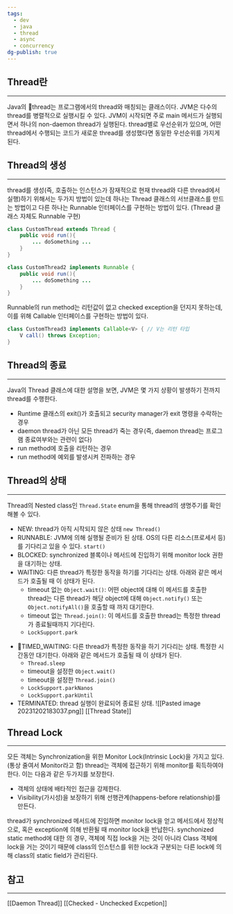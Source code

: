 ```yaml
---
tags:
  - dev
  - java
  - thread
  - async
  - concurrency
dg-publish: true
---
```

## Thread란
---
Java의 thread는 프로그램에서의 thread와 매칭되는 클래스이다. JVM은 다수의 thread를 병렬적으로 실행시킬 수 있다. JVM이 시작되면 주로 main 메서드가 실행되면서 하나의 non-daemon thread가 실행된다. thread별로 우선순위가 있으며, 어떤 thread에서 수행되는 코드가 새로운 thread를 생성했다면 동일한 우선순위를 가지게 된다. 
## Thread의 생성
---
thread를 생성(즉, 호출하는 인스턴스가 잠재적으로 현재 thread와 다른 thread에서 실행)하기 위해서는 두가지 방법이 있는데 하나는 Thread 클래스의 서브클래스를 만드는 방법이고 다른 하나는 Runnable 인터페이스를 구현하는 방법이 있다. (Thread 클래스 자체도 Runnable 구현)
```java
class CustomThread extends Thread {
	public void run(){
		... doSomething ... 
	}
}

class CustomThread2 implements Runnable {
	public void run(){
		... doSomething ...
	}
}
```

Runnable의 run method는 리턴값이 없고 checked exception을 던지지 못하는데, 이를 위해 Callable 인터페이스를 구현하는 방법이 있다.
```java
class CustomThread3 implements Callable<V> { // V는 리턴 타입
	V call() throws Exception;
}
```
## Thread의 종료
---
Java의 Thread 클래스에 대한 설명을 보면, JVM은 몇 가지 상황이 발생하기 전까지 thread를 수행한다.
- Runtime 클래스의 exit()가 호출되고 security manager가 exit 명령을 수락하는 경우
- daemon thread가 아닌 모든 thread가 죽는 경우(즉, daemon thread는 프로그램 종료여부와는 관련이 없다)
- run method에 호출을 리턴하는 경우
- run method에 예외를 발생시켜 전파하는 경우
## Thread의 상태
---
Thread의 Nested class인 `Thread.State` enum을 통해 thread의 생명주기를 확인해볼 수 있다. 
- NEW: thread가 아직 시작되지 않은 상태 `new Thread()`
- RUNNABLE: JVM에 의해 실행될 준비가 된 상태. OS의 다른 리소스(프로세서 등)를 기다리고 있을 수 있다. `start()`
- BLOCKED: synchronized 블록이나 메서드에 진입하기 위해 monitor lock 권한을 대기하는 상태. 
- WAITING: 다른 thread가 특정한 동작을 하기를 기다리는 상태. 아래와 같은 메서드가 호출될 때 이 상태가 된다.
	- timeout 없는 `Object.wait()`: 어떤 object에 대해 이 메서드를 호출한 thread는 다른 thread가 해당 object에 대해 `Object.notify()` 또는 `Object.notifyAll()`을 호출할 때 까지 대기한다. 
	- timeout 없는 `Thread.join()`: 이 메서드를 호출한 thread는 특정한 thread가 종료될때까지 기다린다.
	- `LockSupport.park`
 *  TIMED_WAITING: 다른 thread가 특정한 동작을 하기 기다리는 상태. 특정한 시간동안 대기한다. 아래와 같은 메서드가 호출될 때 이 상태가 된다.
	 * `Thread.sleep`
	 * timeout을 설정한 `Object.wait()`
	 * timeout을 설정한 `Thread.join()`
	 * `LockSupport.parkNanos`
	 * `LockSupport.parkUntil`
 * TERMINATED: thread 실행이 완료되어 종료된 상태.
![[Pasted image 20231202183037.png]]
[[Thread State]]
## Thread Lock
---
모든 객체는 Synchronization을 위한 Monitor Lock(Intrinsic Lock)을 가지고 있다. (통상 줄여서 Monitor라고 함) thread는 객체에 접근하기 위해 monitor를 획득하여야 한다. 이는 다음과 같은 두가지를 보장한다.
- 객체의 상태에 배타적인 접근을 강제한다.
- Visibility(가시성)을 보장하기 위해 선행관계(happens-before relationship)를 만든다. 

thread가 synchronized 메서드에 진입하면 monitor lock을 얻고 메서드에서 정상적으로, 혹은 exception에 의해 반환될 때 monitor lock을 반납한다. synchonized static method에 대한 의 경우, 객체에 직접 lock을 거는 것이 아니라 Class 객체에 lock을 거는 것이기 때문에 class의 인스턴스를 위한 lock과 구분되는 다른 lock에 의해 class의 static field가 관리된다.


## 참고
---
[[Daemon Thread]]
[[Checked - Unchecked Excpetion]]